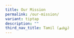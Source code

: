 ```yaml
---
title: Our Mission
permalink: /our-mission/
variant: tiptap
description: ""
third_nav_title: Tamil (தமிழ்)
---
```

